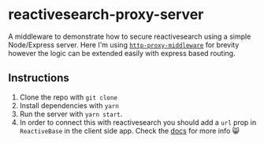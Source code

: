 # reactivesearch-proxy-server

A middleware to demonstrate how to secure reactivesearch using a simple Node/Express server. Here I'm using [`http-proxy-middleware`](https://github.com/chimurai/http-proxy-middleware) for brevity however the logic can be extended easily with express based routing.

## Instructions

1. Clone the repo with `git clone`
2. Install dependencies with `yarn`
3. Run the server with `yarn start`.
4. In order to connect this with reactivesearch you should add a `url` prop in `ReactiveBase` in the client side app. Check the [docs](https://opensource.appbase.io/reactive-manual/getting-started/reactivebase.html) for more info 😸